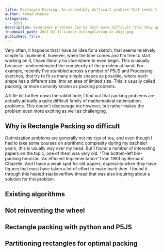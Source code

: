 ```yaml
---
title: Rectangle Packing: An incredibly difficult problem that seems trivial at first
author: Ahmad Moussa
categories:
  - p5js
description: Sometimes problems can be much more difficult than they appear to be.
thumbnail_path: 2021-02-17-Linear-Interpolation-in-p5js.png
published: false
---
```


Very often, it happens that I have an idea for a sketch, that seems relatively simple to implement, however, when the time comes and I'm free to start working on it, I have literally no clue where to even begin. This is usually because I underestimated the complexity of the problem at hand. 
For example, recently I've stumbled across a number of P5JS and Processing sketches, that try to fit as many simple shapes as possible, where each shape has a different size, into an area of limited size. This is usually called packing, or more comonly known as packing problems.

A little bit further down the rabbit hole, I find out that packing problems are actually actually a quite difficult family of mathematical optimization problems. This doesn't discourage me however, but rather makes the problem even more exciting as well as challenging.

## Why is Rectangle Packing so difficult

Optimization problems are generally not my cup of tea, and even though I had to take some courses on alorithmic complexity during my bachelor years, this is usually way over my head. But I found a number of interesting papers on the topic, one of them was very old: "The bottom-left bin-packing heuristic: An efficient Implementation" from 1983 by Bernard Chazelle. And I have a weak spot for old papers, especially when they have figures that must have taken a lot of effort to make back then. I found it through this heated stackoverflow thread that was also inquiring about a solution for this problem.

## Existing algorithms

## Not reinventing the wheel

## Rectangle packing with python and P5JS

## Partitioning rectangles for optimal packing
